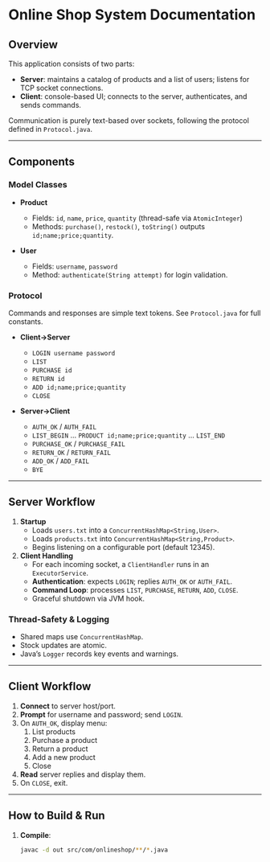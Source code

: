 # Online Shop System Documentation

## Overview
This application consists of two parts:
- **Server**: maintains a catalog of products and a list of users; listens for TCP socket connections.
- **Client**: console-based UI; connects to the server, authenticates, and sends commands.

Communication is purely text-based over sockets, following the protocol defined in `Protocol.java`.

---

## Components

### Model Classes
- **Product**  
  - Fields: `id`, `name`, `price`, `quantity` (thread-safe via `AtomicInteger`)  
  - Methods: `purchase()`, `restock()`, `toString()` outputs `id;name;price;quantity`.

- **User**  
  - Fields: `username`, `password`  
  - Method: `authenticate(String attempt)` for login validation.

### Protocol
Commands and responses are simple text tokens. See `Protocol.java` for full constants.  
- **Client→Server**  
  - `LOGIN username password`  
  - `LIST`  
  - `PURCHASE id`  
  - `RETURN id`  
  - `ADD id;name;price;quantity`  
  - `CLOSE`

- **Server→Client**  
  - `AUTH_OK` / `AUTH_FAIL`  
  - `LIST_BEGIN` ... `PRODUCT id;name;price;quantity` ... `LIST_END`  
  - `PURCHASE_OK` / `PURCHASE_FAIL`  
  - `RETURN_OK` / `RETURN_FAIL`  
  - `ADD_OK` / `ADD_FAIL`  
  - `BYE`

---

## Server Workflow
1. **Startup**  
   - Loads `users.txt` into a `ConcurrentHashMap<String,User>`.  
   - Loads `products.txt` into `ConcurrentHashMap<String,Product>`.  
   - Begins listening on a configurable port (default 12345).  
2. **Client Handling**  
   - For each incoming socket, a `ClientHandler` runs in an `ExecutorService`.  
   - **Authentication**: expects `LOGIN`; replies `AUTH_OK` or `AUTH_FAIL`.  
   - **Command Loop**: processes `LIST`, `PURCHASE`, `RETURN`, `ADD`, `CLOSE`.  
   - Graceful shutdown via JVM hook.

### Thread-Safety & Logging
- Shared maps use `ConcurrentHashMap`.  
- Stock updates are atomic.  
- Java’s `Logger` records key events and warnings.

---

## Client Workflow
1. **Connect** to server host/port.
2. **Prompt** for username and password; send `LOGIN`.  
3. On `AUTH_OK`, display menu:
   1. List products  
   2. Purchase a product  
   3. Return a product  
   4. Add a new product  
   5. Close  
4. **Read** server replies and display them.  
5. On `CLOSE`, exit.

---

## How to Build & Run
1. **Compile**:
   ```bash
   javac -d out src/com/onlineshop/**/*.java

